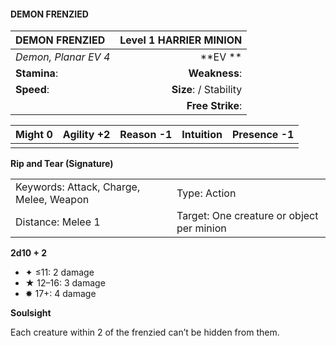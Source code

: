 #### DEMON FRENZIED

| DEMON FRENZIED       | **Level 1 HARRIER MINION** |
| :------------------- | -------------------------: |
| *Demon, Planar EV 4* |                \*\*EV \*\* |
| **Stamina**:         |              **Weakness**: |
| **Speed**:           |     **Size**:  / Stability |
|                      |           **Free Strike**: |

| **Might** 0 | **Agility** +2 | **Reason** -1 | **Intuition** | **Presence** -1 |
| ----------- | -------------- | ------------- | ------------- | --------------- |
|             |                |               |               |                 |

**Rip and Tear (Signature)**

|                                         |                                           |
| :-------------------------------------- | :---------------------------------------- |
| Keywords: Attack, Charge, Melee, Weapon | Type: Action                              |
| Distance: Melee 1                       | Target: One creature or object per minion |

**2d10 + 2**

- ✦ ≤11: 2 damage
- ★ 12–16: 3 damage
- ✸ 17+: 4 damage

**Soulsight**

Each creature within 2 of the frenzied can’t be hidden from them.
